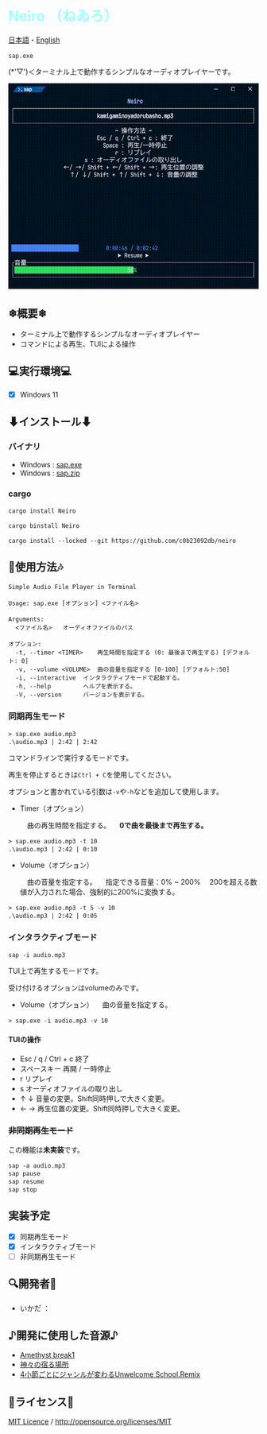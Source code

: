 # <span style="color:#A0ffff">Neiro （ねゐろ）</span>
[日本語](README.md)・[English](./README/README-en.md)
```batch
sap.exe
```
(*'▽')＜ターミナル上で動作するシンプルなオーディオプレイヤーです。

![Demo Movie](./document/demo/sap_demo_movie.gif)

## ❄概要❄
- ターミナル上で動作するシンプルなオーディオプレイヤー
- コマンドによる再生、TUIによる操作

## 💻実行環境💻
- [x] Windows 11

## ⬇インストール⬇

### バイナリ
- Windows : [sap.exe](https://github.com/c0b23092db/neiro/releases/download/0.2.1/sap.exe)
- Windows : [sap.zip](https://github.com/c0b23092db/neiro/releases/download/0.2.1/sap-v0.2.0-x86_64-pc-windows-msvc.zip)

### cargo
```batch
cargo install Neiro
```

```batch
cargo binstall Neiro
```

```batch
cargo install --locked --git https://github.com/c0b23092db/neiro
```

## 🎼使用方法🎶
```
Simple Audio File Player in Terminal

Usage: sap.exe [オプション] <ファイル名>

Arguments:
  <ファイル名>   オーディオファイルのパス

オプション:
  -t, --timer <TIMER>    再生時間を指定する (0: 最後まで再生する) [デフォルト: 0]
  -v, --volume <VOLUME>  曲の音量を指定する [0-100] [デフォルト:50]
  -i, --interactive  インタラクティブモードで起動する。
  -h, --help         ヘルプを表示する。
  -V, --version      バージョンを表示する。
```

### 同期再生モード
```batch
> sap.exe audio.mp3
.\audio.mp3 | 2:42 | 2:42
```
コマンドラインで実行するモードです。

再生を停止するときは`Ctrl + C`を使用してください。

オプションと書かれている引数は`-v`や`-h`などを追加して使用します。

- Timer（オプション）

  　曲の再生時間を指定する。
  　**0で曲を最後まで再生する。**
```batch
> sap.exe audio.mp3 -t 10
.\audio.mp3 | 2:42 | 0:10
```

- Volume（オプション）

  　曲の音量を指定する。
  　指定できる音量：0% ~ 200%
  　200を超える数値が入力された場合、強制的に200%に変換する。
```batch
> sap.exe audio.mp3 -t 5 -v 10
.\audio.mp3 | 2:42 | 0:05
```

### インタラクティブモード
```batch
sap -i audio.mp3
```
TUI上で再生するモードです。

受け付けるオプションはvolumeのみです。

- Volume（オプション）
  　曲の音量を指定する。
```batch
> sap.exe -i audio.mp3 -v 10
```

#### TUIの操作
- Esc / q / Ctrl + c
  終了
- スペースキー
  再開 / 一時停止
- r
  リプレイ
- s
  オーディオファイルの取り出し
- ↑ ↓
  音量の変更。Shift同時押しで大きく変更。
- ← →
  再生位置の変更。Shift同時押しで大きく変更。

### ~~非同期再生モード~~
この機能は**未実装**です。
```batch
sap -a audio.mp3
sap pause
sap resume
sap stop
```

## 実装予定
- [x] 同期再生モード
- [x] インタラクティブモード
- [ ] 非同期再生モード

## 🔍開発者🔎
- いかた゚ ： [](url)

## ♪開発に使用した音源♪
- [Amethyst break1](https://minecraft.fandom.com/wiki/Category:Amethyst_sounds)
- [神々の宿る場所](https://amachamusic.chagasi.com/music_kamigaminoyadorubasho.html)
- [4小節ごとにジャンルが変わるUnwelcome School.Remix](https://booth.pm/ja/items/6307718)

## 📄ライセンス📝
[MIT Licence](./LICENSE.md) / <http://opensource.org/licenses/MIT>

